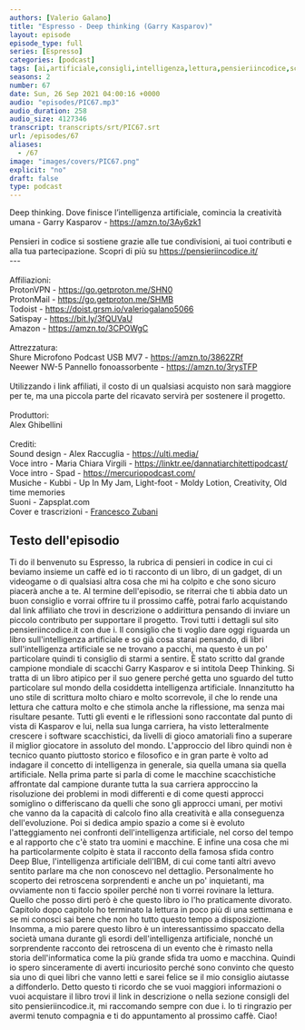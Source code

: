 ```yaml
---
authors: [Valerio Galano]
title: "Espresso - Deep thinking (Garry Kasparov)"
layout: episode
episode_type: full
series: [Espresso]
categories: [podcast]
tags: [ai,artificiale,consigli,intelligenza,lettura,pensieriincodice,scacchi]
seasons: 2
number: 67
date: Sun, 26 Sep 2021 04:00:16 +0000
audio: "episodes/PIC67.mp3"
audio_duration: 258
audio_size: 4127346
transcript: transcripts/srt/PIC67.srt
url: /episodes/67
aliases: 
  - /67
image: "images/covers/PIC67.png"
explicit: "no"
draft: false
type: podcast
---
```

Deep thinking. Dove finisce l’intelligenza artificiale, comincia la creatività umana - Garry Kasparov - <a href="https://amzn.to/3Ay6zk1" rel="noopener">https://amzn.to/3Ay6zk1</a><br /><br />Pensieri in codice si sostiene grazie alle tue condivisioni, ai tuoi contributi e alla tua partecipazione. Scopri di più su <a href="https://pensieriincodice.it/" rel="noopener">https://pensieriincodice.it/</a> <br />---<br /><br />Affiliazioni:<br />ProtonVPN - <a href="https://go.getproton.me/SHN0" rel="noopener">https://go.getproton.me/SHN0</a> <br />ProtonMail - <a href="https://go.getproton.me/SHMB" rel="noopener">https://go.getproton.me/SHMB</a> <br />Todoist - <a href="https://doist.grsm.io/valeriogalano5066" rel="noopener">https://doist.grsm.io/valeriogalano5066</a> <br />Satispay - <a href="https://bit.ly/3fQUVaU" rel="noopener">https://bit.ly/3fQUVaU</a> <br />Amazon - <a href="https://amzn.to/3CPOWgC" rel="noopener">https://amzn.to/3CPOWgC</a> <br /><br />Attrezzatura:<br />Shure Microfono Podcast USB MV7 - <a href="https://amzn.to/3862ZRf" rel="noopener">https://amzn.to/3862ZRf</a> <br />Neewer NW-5 Pannello fonoassorbente - <a href="https://amzn.to/3rysTFP" rel="noopener">https://amzn.to/3rysTFP</a> <br /><br />Utilizzando i link affiliati, il costo di un qualsiasi acquisto non sarà maggiore per te, ma una piccola parte del ricavato servirà per sostenere il progetto.<br /><br />Produttori:<br />Alex Ghibellini<br /><br />Crediti:<br />Sound design - Alex Raccuglia - <a href="https://ulti.media/" rel="noopener">https://ulti.media/</a> <br />Voce intro - Maria Chiara Virgili - <a href="https://linktr.ee/dannatiarchitettipodcast/" rel="noopener">https://linktr.ee/dannatiarchitettipodcast/</a>  <br />Voce intro - Spad - <a href="https://mercuriopodcast.com/" rel="noopener">https://mercuriopodcast.com/</a> <br />Musiche - Kubbi - Up In My Jam, Light-foot - Moldy Lotion, Creativity, Old time memories<br />Suoni - Zapsplat.com<br />Cover e trascrizioni - <a href="https://it.linkedin.com/in/francesco-zubani-5957081a6" rel="noopener">Francesco Zubani</a>

<!-- more -->

## Testo dell'episodio

Ti do il benvenuto su Espresso, la rubrica di pensieri in codice in cui ci beviamo insieme
un caffè ed io ti racconto di un libro, di un gadget, di un videogame o di qualsiasi
altra cosa che mi ha colpito e che sono sicuro piacerà anche a te.
Al termine dell'episodio, se riterrai che ti abbia dato un buon consiglio e vorrai offrire
tu il prossimo caffè, potrai farlo acquistando dal link affiliato che trovi in descrizione
o addirittura pensando di inviare un piccolo contributo per supportare il progetto. Trovi
tutti i dettagli sul sito pensieriincodice.it con due i.
Il consiglio che ti voglio dare oggi riguarda un libro sull'intelligenza artificiale e
so già cosa starai pensando, di libri sull'intelligenza artificiale se ne trovano a pacchi, ma questo
è un po' particolare quindi ti consiglio di starmi a sentire. È stato scritto dal
grande campione mondiale di scacchi Garry Kasparov e si intitola Deep Thinking. Si tratta
di un libro atipico per il suo genere perché getta uno sguardo del tutto particolare sul
mondo della cosiddetta intelligenza artificiale. Innanzitutto ha uno stile di scrittura molto
chiaro e molto scorrevole, il che lo rende una lettura che cattura molto e che stimola
anche la riflessione, ma senza mai risultare pesante. Tutti gli eventi e le riflessioni
sono raccontate dal punto di vista di Kasparov e lui, nella sua lunga carriera, ha visto
letteralmente crescere i software scacchistici, da livelli di gioco amatoriali fino a superare
il miglior giocatore in assoluto del mondo. L'approccio del libro quindi non è tecnico
quanto piuttosto storico e filosofico e in gran parte è volto ad indagare il concetto
di intelligenza in generale, sia quella umana sia quella artificiale. Nella prima parte
si parla di come le macchine scacchistiche affrontate dal campione durante tutta la sua
carriera approccino la risoluzione dei problemi in modi differenti e di come questi approcci
somiglino o differiscano da quelli che sono gli approcci umani, per motivi che vanno da
la capacità di calcolo fino alla creatività e alla conseguenza dell'evoluzione. Poi si
dedica ampio spazio a come si è evoluto l'atteggiamento nei confronti dell'intelligenza artificiale,
nel corso del tempo e al rapporto che c'è stato tra uomini e macchine. E infine una
cosa che mi ha particolarmente colpito è stata il racconto della famosa sfida contro
Deep Blue, l'intelligenza artificiale dell'IBM, di cui come tanti altri avevo sentito parlare
ma che non conoscevo nel dettaglio. Personalmente ho scoperto dei retroscena sorprendenti e
anche un po' inquietanti, ma ovviamente non ti faccio spoiler perché non ti vorrei rovinare
la lettura. Quello che posso dirti però è che questo libro io l'ho praticamente divorato.
Capitolo dopo capitolo ho terminato la lettura in poco più di una settimana e se mi conosci
sai bene che non ho tutto questo tempo a disposizione. Insomma, a mio parere questo libro è un interessantissimo
spaccato della società umana durante gli esordi dell'intelligenza artificiale, nonché
un sorprendente racconto dei retroscena di un evento che è rimasto nella storia dell'informatica
come la più grande sfida tra uomo e macchina. Quindi io spero sinceramente di averti incuriosito
perché sono convinto che questo sia uno di quei libri che vanno letti e sarei felice
se il mio consiglio aiutasse a diffonderlo. Detto questo ti ricordo che se vuoi maggiori
informazioni o vuoi acquistare il libro trovi il link in descrizione o nella sezione consigli
del sito pensieriincodice.it, mi raccomando sempre con due i. Io ti ringrazio per avermi
tenuto compagnia e ti do appuntamento al prossimo caffè. Ciao!

